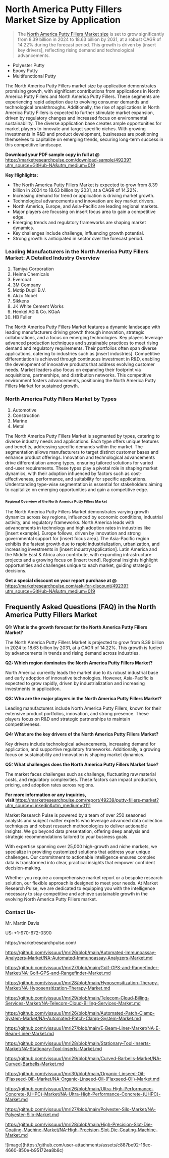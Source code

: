 <h1>North America Putty Fillers Market&nbsp;Size by Application</h1><blockquote><p>The <a href="https://marketresearchpulse.com/download-sample/49239?utm_source=GitHub-NA&amp;utm_medium=019">North America Putty Fillers Market size</a> is set to grow significantly from 8.39 billion in 2024 to 18.63 billion by 2031, at a robust CAGR of 14.22% during the forecast period. This growth is driven by [insert key drivers], reflecting rising demand and technological advancements.</p></blockquote><ul><li>Polyester Putty<li> Epoxy Putty<li> Multifunctional Putty</li></ul><p>The North America Putty Fillers market size by application demonstrates promising growth, with significant contributions from applications in North America Putty Fillers and North America Putty Fillers. These segments are experiencing rapid adoption due to evolving consumer demands and technological breakthroughs. Additionally, the rise of applications in North America Putty Fillers is expected to further stimulate market expansion, driven by regulatory changes and increased focus on environmental sustainability. The diverse application base creates ample opportunities for market players to innovate and target specific niches. With growing investments in R&D and product development, businesses are positioning themselves to capitalize on emerging trends, securing long-term success in this competitive landscape.</p><p><strong>Download your PDF sample copy in full at @ </strong><a href="https://marketresearchpulse.com/download-sample/49239?utm_source=GitHub-NA&amp;utm_medium=019">https://marketresearchpulse.com/download-sample/49239?utm_source=GitHub-NA&amp;utm_medium=019</a></p><p><strong>Key Highlights: </strong></p><ul><li>The North America Putty Fillers Market is expected to grow from 8.39 billion in 2024 to 18.63 billion by 2031, at a CAGR of 14.22%.</li><li>Increasing demand for trend or application is driving market growth.</li><li>Technological advancements and innovation are key market drivers.</li><li>North America, Europe, and Asia-Pacific are leading regional markets.</li><li>Major players are focusing on insert focus area to gain a competitive edge.</li><li>Emerging trends and regulatory frameworks are shaping market dynamics.</li><li>Key challenges include challenge, influencing growth potential.</li><li>Strong growth is anticipated in sector over the forecast period.</li></ul><h3>Leading Manufacturers in the North America Putty Fillers Market: A Detailed Industry Overview</h3><ol><li>Tamiya Corporation</li><li>Heima Chemicals</li><li>Evercoat</li><li>3M Company</li><li>Motip Dupli B.V.</li><li>Akzo Nobel</li><li>Sikkens</li><li>JK White Cement Works</li><li>Henkel AG & Co. KGaA</li><li>HB Fuller</li></ol><div class="flex max-w-full flex-col flex-grow"><div class="min-h-8 text-message flex w-full flex-col items-end gap-2 whitespace-normal break-words [.text-message+&amp;]:mt-5" dir="auto" data-message-author-role="assistant" data-message-id="fd8432e4-4910-450d-b182-61b7bfb0a01f" data-message-model-slug="gpt-4o"><div class="flex w-full flex-col gap-1 empty:hidden first:pt-[3px]"><div class="markdown prose w-full break-words dark:prose-invert light"><p>The North America Putty Fillers Market features a dynamic landscape with leading manufacturers driving growth through innovation, strategic collaborations, and a focus on emerging technologies. Key players leverage advanced production techniques and sustainable practices to meet rising demand and regulatory requirements. Their portfolios often span diverse applications, catering to industries such as [insert industries]. Competitive differentiation is achieved through continuous investment in R&amp;D, enabling the development of innovative products that address evolving customer needs. Market leaders also focus on expanding their footprint via acquisitions, partnerships, and distribution networks. This competitive environment fosters advancements, positioning the North America Putty Fillers Market for sustained growth.</p></div></div></div></div><h3>North America Putty Fillers Market by Types</h3><ol><li>Automotive<li> Construction<li> Marine<li> Metal</li></ol><div class="flex max-w-full flex-col flex-grow"><div class="min-h-8 text-message flex w-full flex-col items-end gap-2 whitespace-normal break-words [.text-message+&amp;]:mt-5" dir="auto" data-message-author-role="assistant" data-message-id="084470be-0bb7-4664-bddf-5156b4f41249" data-message-model-slug="gpt-4o-mini"><div class="flex w-full flex-col gap-1 empty:hidden first:pt-[3px]"><div class="markdown prose w-full break-words dark:prose-invert light"><p>The North America Putty Fillers Market is segmented by types, catering to diverse industry needs and applications. Each type offers unique features and benefits, addressing specific demands within the market. The segmentation allows manufacturers to target distinct customer bases and enhance product offerings. Innovation and technological advancements drive differentiation among types, ensuring tailored solutions for varied end-user requirements. These types play a pivotal role in shaping market dynamics, with their adoption influenced by factors such as cost-effectiveness, performance, and suitability for specific applications. Understanding type-wise segmentation is essential for stakeholders aiming to capitalize on emerging opportunities and gain a competitive edge.</p></div></div></div></div><h3><span style="font-size: 11px;">Regional Overview of the North America Putty Fillers Market</span></h3><div class="flex max-w-full flex-col flex-grow"><div class="min-h-8 text-message flex w-full flex-col items-end gap-2 whitespace-normal break-words [.text-message+&amp;]:mt-5" dir="auto" data-message-author-role="assistant" data-message-id="e9038762-ce64-4e30-91c9-9bd413514231" data-message-model-slug="gpt-4o-mini"><div class="flex w-full flex-col gap-1 empty:hidden first:pt-[3px]"><div class="markdown prose w-full break-words dark:prose-invert light"><p>The North America Putty Fillers Market demonstrates varying growth dynamics across key regions, influenced by economic conditions, industrial activity, and regulatory frameworks. North America leads with advancements in technology and high adoption rates in industries like [insert example]. Europe follows, driven by innovation and strong governmental support for [insert focus area]. The Asia-Pacific region exhibits the fastest growth due to rapid industrialization, urbanization, and increasing investments in [insert industry/application]. Latin America and the Middle East &amp; Africa also contribute, with expanding infrastructure projects and a growing focus on [insert trend]. Regional insights highlight opportunities and challenges unique to each market, guiding strategic decisions.</p></div></div></div></div><p><strong>Get a special discount on your report purchase at @ </strong><a href="https://marketresearchpulse.com/ask-for-discount/49239?utm_source=GitHub-NA&amp;utm_medium=019">https://marketresearchpulse.com/ask-for-discount/49239?utm_source=GitHub-NA&amp;utm_medium=019</a></p><h2>Frequently Asked Questions (FAQ) in the North America Putty Fillers Market</h2><p><strong>Q1: What is the growth forecast for the North America Putty Fillers Market?</strong></p><p>The North America Putty Fillers Market is projected to grow from 8.39 billion in 2024 to 18.63 billion by 2031, at a CAGR of 14.22%. This growth is fueled by advancements in trends and rising demand across industries.</p><p><strong>Q2: Which region dominates the North America Putty Fillers Market?</strong></p><p>North America currently leads the market due to its robust industrial base and early adoption of innovative technologies. However, Asia-Pacific is expected to grow rapidly, driven by industrialization and increasing investments in application.</p><p><strong>Q3: Who are the major players in the North America Putty Fillers Market?</strong></p><p>Leading manufacturers include North America Putty Fillers, known for their extensive product portfolios, innovation, and strong presence. These players focus on R&amp;D and strategic partnerships to maintain competitiveness.</p><p><strong>Q4: What are the key drivers of the North America Putty Fillers Market?</strong></p><p>Key drivers include technological advancements, increasing demand for application, and supportive regulatory frameworks. Additionally, a growing focus on sustainability and innovation is shaping market dynamics.</p><p><strong>Q5: What challenges does the North America Putty Fillers Market face?</strong></p><p>The market faces challenges such as challenge, fluctuating raw material costs, and regulatory complexities. These factors can impact production, pricing, and adoption rates across regions.</p><p><strong>For more information or any inquiries, visit&nbsp;</strong><a href="https://marketresearchpulse.com/report/49239/putty-fillers-market?utm_source=Linkedin&utm_medium=0111">https://marketresearchpulse.com/report/49239/putty-fillers-market?utm_source=Linkedin&utm_medium=0111</a></p><p>Market Research Pulse is powered by a team of over 250 seasoned analysts and subject matter experts who leverage advanced data collection techniques and robust research methodologies to deliver actionable insights. We go beyond data presentation, offering deep analysis and strategic recommendations tailored to your business goals.</p><p>With expertise spanning over 25,000 high-growth and niche markets, we specialize in providing customized solutions that address your unique challenges. Our commitment to actionable intelligence ensures complex data is transformed into clear, practical insights that empower confident decision-making.</p><p>Whether you require a comprehensive market report or a bespoke research solution, our flexible approach is designed to meet your needs. At Market Research Pulse, we are dedicated to equipping you with the intelligence necessary to stay competitive and achieve sustainable growth in the evolving North America Putty Fillers market.</p><h3><strong>Contact Us-</strong></h3><p>Mr. Martin Davis</p><p>US: +1-970-672-0390</p><p>https://marketresearchpulse.com/</p><p><a href="https://github.com/vissuuu1/mri26/blob/main/Automated-Immunoassay-Analyzers-Market/NA-Automated-Immunoassay-Analyzers-Market.md">https://github.com/vissuuu1/mri26/blob/main/Automated-Immunoassay-Analyzers-Market/NA-Automated-Immunoassay-Analyzers-Market.md</a></p><p><a href="https://github.com/vissuuu1/mri27/blob/main/Golf-GPS-and-Rangefinder-Market/NA-Golf-GPS-and-Rangefinder-Market.md">https://github.com/vissuuu1/mri27/blob/main/Golf-GPS-and-Rangefinder-Market/NA-Golf-GPS-and-Rangefinder-Market.md</a></p><p><a href="https://github.com/vissuuu1/mri28/blob/main/Hyposensitization-Therapy-Market/NA-Hyposensitization-Therapy-Market.md">https://github.com/vissuuu1/mri28/blob/main/Hyposensitization-Therapy-Market/NA-Hyposensitization-Therapy-Market.md</a></p><p><a href="https://github.com/vissuuu1/mri29/blob/main/Telecom-Cloud-Billing-Services-Market/NA-Telecom-Cloud-Billing-Services-Market.md">https://github.com/vissuuu1/mri29/blob/main/Telecom-Cloud-Billing-Services-Market/NA-Telecom-Cloud-Billing-Services-Market.md</a></p><p><a href="https://github.com/vissuuu1/mri26/blob/main/Automated-Patch-Clamp-System-Market/NA-Automated-Patch-Clamp-System-Market.md">https://github.com/vissuuu1/mri26/blob/main/Automated-Patch-Clamp-System-Market/NA-Automated-Patch-Clamp-System-Market.md</a></p><p><a href="https://github.com/vissuuu1/mri27/blob/main/E-Beam-Liner-Market/NA-E-Beam-Liner-Market.md">https://github.com/vissuuu1/mri27/blob/main/E-Beam-Liner-Market/NA-E-Beam-Liner-Market.md</a></p><p><a href="https://github.com/vissuuu1/mri28/blob/main/Stationary-Tool-Inserts-Market/NA-Stationary-Tool-Inserts-Market.md">https://github.com/vissuuu1/mri28/blob/main/Stationary-Tool-Inserts-Market/NA-Stationary-Tool-Inserts-Market.md</a></p><p><a href="https://github.com/vissuuu1/mri29/blob/main/Curved-Barbells-Market/NA-Curved-Barbells-Market.md">https://github.com/vissuuu1/mri29/blob/main/Curved-Barbells-Market/NA-Curved-Barbells-Market.md</a></p><p><a href="https://github.com/vissuuu1/mri30/blob/main/Organic-Linseed-Oil-(Flaxseed-Oil)-Market/NA-Organic-Linseed-Oil-(Flaxseed-Oil)-Market.md">https://github.com/vissuuu1/mri30/blob/main/Organic-Linseed-Oil-(Flaxseed-Oil)-Market/NA-Organic-Linseed-Oil-(Flaxseed-Oil)-Market.md</a></p><p><a href="https://github.com/vissuuu1/mri26/blob/main/Ultra-High-Performance-Concrete-(UHPC)-Market/NA-Ultra-High-Performance-Concrete-(UHPC)-Market.md">https://github.com/vissuuu1/mri26/blob/main/Ultra-High-Performance-Concrete-(UHPC)-Market/NA-Ultra-High-Performance-Concrete-(UHPC)-Market.md</a></p><p><a href="https://github.com/vissuuu1/mri27/blob/main/Polyester-Silo-Market/NA-Polyester-Silo-Market.md">https://github.com/vissuuu1/mri27/blob/main/Polyester-Silo-Market/NA-Polyester-Silo-Market.md</a></p><p><a href="https://github.com/vissuuu1/mri28/blob/main/High-Precision-Slot-Die-Coating-Machine-Market/NA-High-Precision-Slot-Die-Coating-Machine-Market.md">https://github.com/vissuuu1/mri28/blob/main/High-Precision-Slot-Die-Coating-Machine-Market/NA-High-Precision-Slot-Die-Coating-Machine-Market.md</a></p>
![image](https://github.com/user-attachments/assets/c887be92-16ec-4660-850e-b95172ea8b8c)
